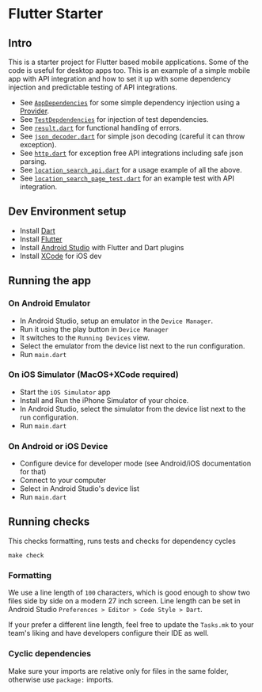 # Flutter Starter

## Intro

This is a starter project for Flutter based mobile applications.
Some of the code is useful for desktop apps too.
This is an example of a simple mobile app with API integration and how to set it up with some
dependency injection and predictable testing of API integrations.

* See [`AppDependencies`](weather_app/lib/app_dependencies/app_dependencies.dart) for some simple dependency injection using
  a [Provider](https://pub.dev/packages/provider).
* See [`TestDepdendencies`](weather_app/test/test_dependencies.dart) for injection of test dependencies.
* See [`result.dart`](weather_app/lib/prelude/result.dart) for functional handling of errors.
* See [`json_decoder.dart`](weather_app/lib/networking/json_decoder.dart) for simple json decoding (careful it can throw exception).
* See [`http.dart`](weather_app/lib/networking/http.dart) for exception free API integrations including safe json
  parsing.
* See [`location_search_api.dart`](weather_app/lib/location_search/location_search_api.dart) for a usage example of all the
  above.
* See [`location_search_page_test.dart`](weather_app/test/location_search/location_search_page_test.dart) for an example test
  with API integration.

## Dev Environment setup

* Install [Dart](https://dart.dev/)
* Install [Flutter](https://flutter.dev/)
* Install [Android Studio](https://developer.android.com/studio) with Flutter and Dart plugins
* Install [XCode](https://developer.apple.com/xcode/) for iOS dev

## Running the app

### On Android Emulator

* In Android Studio, setup an emulator in the `Device Manager`.
* Run it using the play button in `Device Manager`
* It switches to the `Running Devices` view.
* Select the emulator from the device list next to the run configuration.
* Run `main.dart`

### On iOS Simulator (MacOS+XCode required)

* Start the `iOS Simulator` app
* Install and Run the iPhone Simulator of your choice.
* In Android Studio, select the simulator from the device list next to the run configuration.
* Run `main.dart`

### On Android or iOS Device

* Configure device for developer mode (see Android/iOS documentation for that)
* Connect to your computer
* Select in Android Studio's device list
* Run `main.dart`

## Running checks

This checks formatting, runs tests and checks for dependency cycles

```
make check
```

### Formatting

We use a line length of `100` characters, which is good enough to show two files side by side on a modern 27 inch
screen.
Line length can be set in Android Studio `Preferences > Editor > Code Style > Dart`.

If your prefer a different line length, feel free to update the `Tasks.mk` to your team's liking
and have developers configure their IDE as well.

### Cyclic dependencies

Make sure your imports are relative only for files in the same folder, otherwise use `package:` imports.
